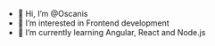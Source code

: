 - 👋 Hi, I’m @Oscanis
- 👀 I’m interested in Frontend development
- 🌱 I’m currently learning Angular, React and Node.js

<!---
Oscanis/Oscanis is a ✨ special ✨ repository because its `README.md` (this file) appears on your GitHub profile.
You can click the Preview link to take a look at your changes.
--->

